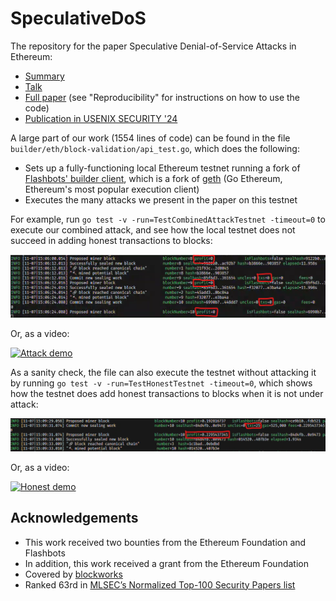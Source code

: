 # SpeculativeDoS

The repository for the paper Speculative Denial-of-Service Attacks in Ethereum:

- [Summary](https://x.com/yaish_aviv/status/1670127539048660993)
- [Talk](https://youtu.be/gfMpeQEO50s)
- [Full paper](https://ia.cr/2023/956) (see "Reproducibility" for instructions on how to use the code)
- [Publication in USENIX SECURITY '24](https://www.usenix.org/conference/usenixsecurity24/presentation/yaish)

A large part of our work (1554 lines of code) can be found in the file `builder/eth/block-validation/api_test.go`, which does the following:
 - Sets up a fully-functioning local Ethereum testnet running a fork of [Flashbots' builder client](https://github.com/flashbots/builder), which is a fork of [geth](https://github.com/ethereum/go-ethereum/) (Go Ethereum, Ethereum's most popular execution client)
 - Executes the many attacks we present in the paper on this testnet

For example, run `go test -v -run=TestCombinedAttackTestnet -timeout=0` to execute our combined attack, and see how the local testnet does not succeed in adding honest transactions to blocks:

![Attack demo](https://github.com/AvivYaish/SpeculativeDoS/blob/main/demos/attack.png?raw=true)

Or, as a video:

[![Attack demo](https://github.com/AvivYaish/SpeculativeDoS/blob/main/demos/attack.gif?raw=true)](https://youtu.be/olv45A5TH2c)


As a sanity check, the file can also execute the testnet without attacking it by running `go test -v -run=TestHonestTestnet -timeout=0`, which shows how the testnet does add honest transactions to blocks when it is not under attack:

![Honest demo](https://github.com/AvivYaish/SpeculativeDoS/blob/main/demos/honest.png?raw=true)

Or, as a video:

[![Honest demo](https://github.com/AvivYaish/SpeculativeDoS/blob/main/demos/honest.gif?raw=true)](https://youtu.be/5mNXc3P0UgI)


## Acknowledgements

- This work received two bounties from the Ethereum Foundation and Flashbots
- In addition, this work received a grant from the Ethereum Foundation
- Covered by [blockworks](https://mail.blockworks.com/p/thursday-attacking-mailbag)
- Ranked 63rd in [MLSEC’s Normalized Top-100 Security Papers list](https://web.archive.org/web/20241107203646/https://www.mlsec.org/topnotch/sec_ntop100.html)
